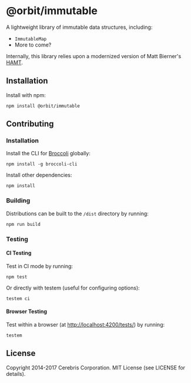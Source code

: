 # @orbit/immutable

A lightweight library of immutable data structures, including:

* `ImmutableMap`
* More to come?

Internally, this library relies upon a modernized version of Matt Bierner's
[HAMT](https://github.com/mattbierner/hamt).

## Installation

Install with npm:

```
npm install @orbit/immutable
```

## Contributing

### Installation

Install the CLI for [Broccoli](https://github.com/broccolijs/broccoli) globally:

```
npm install -g broccoli-cli
```

Install other dependencies:

```
npm install
```

### Building

Distributions can be built to the `/dist` directory by running:

```
npm run build
```

### Testing

#### CI Testing

Test in CI mode by running:

```
npm test
```

Or directly with testem (useful for configuring options):

```
testem ci
```

#### Browser Testing

Test within a browser
(at [http://localhost:4200/tests/](http://localhost:4200/tests/)) by running:

```
testem
```

## License

Copyright 2014-2017 Cerebris Corporation. MIT License (see LICENSE for details).
